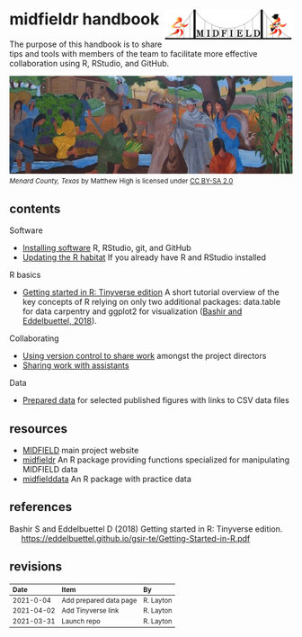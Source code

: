 
# midfieldr handbook <span class="border-wrap"><img src="resources/midfieldcut-1368x328.jpg" align="right" height="55" width="229" alt="logo.png"></span>

The purpose of this handbook is to share tips and tools with members of
the team to facilitate more effective collaboration using R, RStudio,
and GitHub.

![](resources/menard-county.jpg) <small> <br> <i>Menard County,
Texas</i> by Matthew High is licensed under
<a href="https://creativecommons.org/licenses/by-sa/2.0/legalcode">CC
BY-SA 2.0</a> <br> </small>

## contents

Software

-   [Installing software](pages/p001-install-software.md) R, RStudio,
    git, and GitHub
-   [Updating the R habitat](pages/p003-updating-R-habitat.md) If you
    already have R and RStudio installed

R basics

-   [Getting started in R: Tinyverse
    edition](https://eddelbuettel.github.io/gsir-te/Getting-Started-in-R.pdf)
    A short tutorial overview of the key concepts of R relying on only
    two additional packages: data.table for data carpentry and ggplot2
    for visualization ([Bashir and Eddelbuettel,
    2018](#ref-Bashir+Eddelbuettel:2018)).

Collaborating

-   [Using version control to share
    work](pages/p002-admin-collaboration.md) amongst the project
    directors
-   [Sharing work with
    assistants](pages/p004-non-admin-collaboration.md)

Data

-   [Prepared data](pages/p005-data.md) for selected published figures
    with links to CSV data files

## resources

-   [MIDFIELD](https://engineering.purdue.edu/MIDFIELD) main project
    website
-   [midfieldr](https://midfieldr.github.io/midfieldr/) An R package
    providing functions specialized for manipulating MIDFIELD data
-   [midfielddata](https://midfieldr.github.io/midfielddata/) An R
    package with practice data

## references

<div id="refs" class="references csl-bib-body hanging-indent">

<div id="ref-Bashir+Eddelbuettel:2018" class="csl-entry">

Bashir S and Eddelbuettel D (2018) <span class="nocase">Getting started
in R: Tinyverse edition</span>.
<https://eddelbuettel.github.io/gsir-te/Getting-Started-in-R.pdf>

</div>

</div>

## revisions

<small>

| Date       | Item                   | By        |
|:-----------|:-----------------------|:----------|
| 2021-0-04  | Add prepared data page | R. Layton |
| 2021-04-02 | Add Tinyverse link     | R. Layton |
| 2021-03-31 | Launch repo            | R. Layton |

</small>
